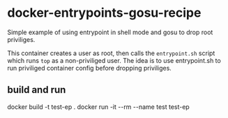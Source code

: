 # docker-entrypoints-gosu-recipe
Simple example of using entrypoint in shell mode and gosu to drop root priviliges.

This container creates a user as root, then calls the `entrypoint.sh` script which runs `top` as a non-priviliged user. The idea is to use entrypoint.sh to run priviliged container config before dropping priviliges.

## build and run
docker build -t test-ep .
docker run -it --rm --name test test-ep
